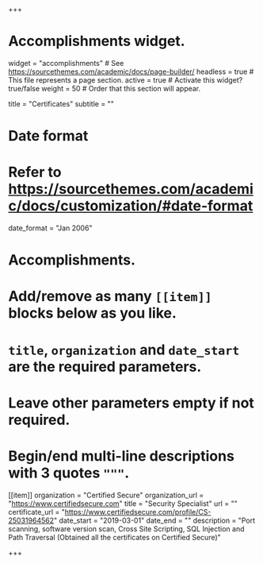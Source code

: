 +++
# Accomplishments widget.
widget = "accomplishments"  # See https://sourcethemes.com/academic/docs/page-builder/
headless = true  # This file represents a page section.
active = true  # Activate this widget? true/false
weight = 50  # Order that this section will appear.

title = "Certificates"
subtitle = ""

# Date format
#   Refer to https://sourcethemes.com/academic/docs/customization/#date-format
date_format = "Jan 2006"

# Accomplishments.
#   Add/remove as many `[[item]]` blocks below as you like.
#   `title`, `organization` and `date_start` are the required parameters.
#   Leave other parameters empty if not required.
#   Begin/end multi-line descriptions with 3 quotes `"""`.

[[item]]
  organization = "Certified Secure"
  organization_url = "https://www.certifiedsecure.com"
  title = "Security Specialist"
  url = ""
  certificate_url = "https://www.certifiedsecure.com/profile/CS-25031964562"
  date_start = "2019-03-01"
  date_end = ""
  description = "Port scanning, software version scan, Cross Site Scripting, SQL Injection and Path Traversal (Obtained all the certificates on Certified Secure)"

+++
